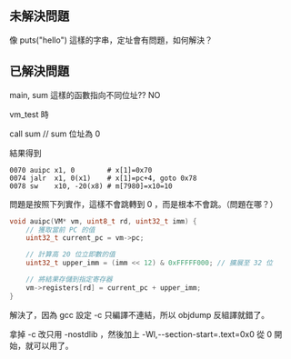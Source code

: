 ## 未解決問題

像 puts("hello") 這樣的字串，定址會有問題，如何解決？

## 已解決問題

main, sum 這樣的函數指向不同位址?? NO


vm_test 時

call sum // sum 位址為 0

結果得到

```
0070 auipc x1, 0        # x[1]=0x70
0074 jalr  x1, 0(x1)    # x[1]=pc+4, goto 0x78
0078 sw    x10, -20(x8) # m[7980]=x10=10 
```

問題是按照下列實作，這樣不會跳轉到 0 ，而是根本不會跳。（問題在哪？）

```c
void auipc(VM* vm, uint8_t rd, uint32_t imm) {
    // 獲取當前 PC 的值
    uint32_t current_pc = vm->pc;

    // 計算高 20 位立即數的值
    uint32_t upper_imm = (imm << 12) & 0xFFFFF000; // 擴展至 32 位

    // 將結果存儲到指定寄存器
    vm->registers[rd] = current_pc + upper_imm;
}
```

解決了，因為 gcc 設定 -c 只編譯不連結，所以 objdump 反組譯就錯了。

拿掉 -c 改只用 -nostdlib ，然後加上  -Wl,--section-start=.text=0x0 從 0 開始，就可以用了。


